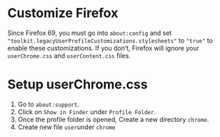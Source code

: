 # Customize Firefox

Since Firefox 69, you must go into `about:config` and set `"toolkit.legacyUserProfileCustomizations.stylesheets"` to `"true"` to enable these customizations.
If you don’t, Firefox will ignore your `userChrome.css` and `userContent.css` files.

# Setup userChrome.css

1. Go to `about:support`.
2. Click on `Show in Finder` under `Profile Folder`.
3. Once the profile folder is opened, Create a new directory `chrome`.
4. Create new file `user`under `chrome`
